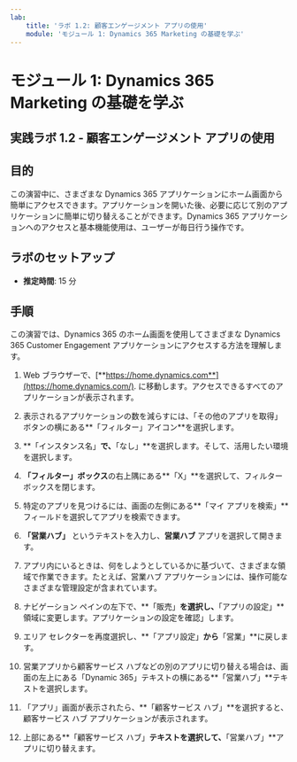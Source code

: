 ```yaml
---
lab:
    title: 'ラボ 1.2: 顧客エンゲージメント アプリの使用'
    module: 'モジュール 1: Dynamics 365 Marketing の基礎を学ぶ'
---
```


モジュール 1: Dynamics 365 Marketing の基礎を学ぶ
========================

## 実践ラボ 1.2 - 顧客エンゲージメント アプリの使用 

## 目的

この演習中に、さまざまな Dynamics 365 アプリケーションにホーム画面から簡単にアクセスできます。アプリケーションを開いた後、必要に応じて別のアプリケーションに簡単に切り替えることができます。Dynamics 365 アプリケーションへのアクセスと基本機能使用は、ユーザーが毎日行う操作です。


## ラボのセットアップ

  - **推定時間**: 15 分

## 手順

この演習では、Dynamics 365 のホーム画面を使用してさまざまな Dynamics 365 Customer Engagement アプリケーションにアクセスする方法を理解します。 

1. Web ブラウザーで、[**https://home.dynamics.com**](https://home.dynamics.com/). に移動します。アクセスできるすべてのアプリケーションが表示されます。 

2. 表示されるアプリケーションの数を減らすには、「その他のアプリを取得」ボタンの横にある**「フィルター」アイコン**を選択します。 

3. **「インスタンス名」**で、**「なし」**を選択します。そして、活用したい環境を選択します。 

4. **「フィルター」ボックス**の右上隅にある**「X」**を選択して、フィルター ボックスを閉じます。 

5. 特定のアプリを見つけるには、画面の左側にある**「マイ アプリを検索」**フィールドを選択してアプリを検索できます。 

6. **「営業ハブ」** というテキストを入力し、**営業ハブ** アプリを選択して開きます。 

7. アプリ内にいるときは、何をしようとしているかに基づいて、さまざまな領域で作業できます。たとえば、営業ハブ アプリケーションには、操作可能なさまざまな管理設定が含まれています。 

8. ナビゲーション ペインの左下で、**「販売」**を選択し、**「アプリの設定」**領域に変更します。アプリケーションの設定を確認」します。

9. エリア セレクターを再度選択し、**「アプリ設定」**から**「営業」**に戻します。

10. 営業アプリから顧客サービス ハブなどの別のアプリに切り替える場合は、画面の左上にある「Dynamic 365」テキストの横にある**「営業ハブ」**テキストを選択します。 

11. 「アプリ」画面が表示されたら、**「顧客サービス ハブ」**を選択すると、顧客サービス ハブ アプリケーションが表示されます。 

12. 上部にある**「顧客サービス ハブ」**テキストを選択して、**「営業ハブ」**アプリに切り替えます。 

